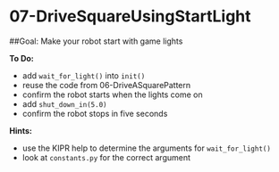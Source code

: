 # 07-DriveSquareUsingStartLight
##Goal:  Make your robot start with game lights 

**To Do:**
* add `wait_for_light()` into `init()`
* reuse the code from 06-DriveASquarePattern
* confirm the robot starts when the lights come on
* add `shut_down_in(5.0)`
* confirm the robot stops in five seconds

**Hints:**
* use the KIPR help to determine the arguments for `wait_for_light()`
* look at `constants.py` for the correct argument
